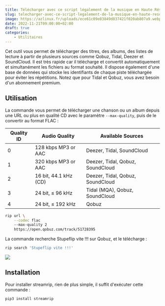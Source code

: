 ```yaml
---
title: Télécharger avec ce script légalement de la musique en Haute Résolution (Hi-Res) sur Qobuz
slug: telecharger-avec-ce-script-legalement-de-la-musique-en-haute-resolution-sur-qobuz
image: https://azlinux.fr/uploads/ece61c09e83849d837421f020ab807a9.webp
date: 2022-11-21T09:00:00+02:00
draft: true
categories:
    - Utilitaires
---
```


Cet outil vous permet de télécharger des titres, des albums, des listes de lecture à partir de plusieurs sources comme Qobuz, Tidal, Deezer et SoundCloud. Il est très rapide car il télécharge et convertit automatiquement et simultanément les fichiers au format souhaité. Il dispose également d'une base de données qui stocke les identifiants de chaque piste téléchargée pour éviter les répétitions. Notez que pour Tidal et Qobuz, vous avez besoin d'un abonnement premium.

## Utilisation

La commande vous permet de télécharger une chanson ou un album depuis une URL ou plus en qualité CD avec le paramètre `--max-quality`, puis de le convertir au format FLAC :

| Quality ID | Audio Quality | Available Sources |
|---|---|---|
| 0 | 128 kbps MP3 or AAC | Deezer, Tidal, SoundCloud |
| 1 | 320 kbps MP3 or AAC | Deezer, Tidal, Qobuz, SoundCloud |
| 2 | 16 bit, 44.1 kHz (CD) | Deezer, Tidal, Qobuz, SoundCloud |
| 3 | 24 bit, ≤ 96 kHz | Tidal (MQA), Qobuz, SoundCloud |
| 4 | 24 bit, ≤ 192 kHz | Qobuz |

```bash
rip url \
    --codec flac
    --max-quality 2
    https://open.qobuz.com/track/51728395
``` 

La commande recherche Stupeflip vite !!! sur Qobuz, et le télécharge :

```bash
rip search 'Stupeflip vite !!!'
```

![](https://azlinux.fr/uploads/9cbec2dd73395bdb5bb76efdde6dab19.webp)

## Installation

Pour installer streamrip, rien de plus simple, il suffit d'exécuter cette commande :

```bash
pip3 install streamrip
```

